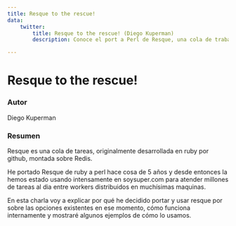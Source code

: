 ```yaml
---
title: Resque to the rescue!
data:
    twitter:
        title: Resque to the rescue! (Diego Kuperman)
        description: Conoce el port a Perl de Resque, una cola de trabajos asíncrona basada en Redis desarrollada por Github.

---
```


# Resque to the rescue!

### Autor
Diego Kuperman

### Resumen
Resque es una cola de tareas, originalmente desarrollada en ruby por github, montada sobre Redis.

He portado Resque de ruby a perl hace cosa de 5 años y desde entonces la hemos estado usando intensamente en soysuper.com para atender millones de tareas al dia entre workers distribuidos en muchísimas maquinas.

En esta charla voy a explicar por qué he decidido portar y usar resque por sobre las opciones existentes en ese momento, cómo funciona internamente y mostraré algunos ejemplos de cómo lo usamos.

